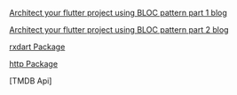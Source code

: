 [Architect your flutter project using BLOC pattern part 1 blog](https://medium.com/codechai/architecting-your-flutter-project-bd04e144a8f1)

[Architect your flutter project using BLOC pattern part 2 blog](https://medium.com/flutterpub/architect-your-flutter-project-using-bloc-pattern-part-2-d8dd1eca9ba5)

[rxdart Package](https://pub.dev/packages/rxdart)

[http Package](https://pub.dev/packages/http)

[TMDB Api]